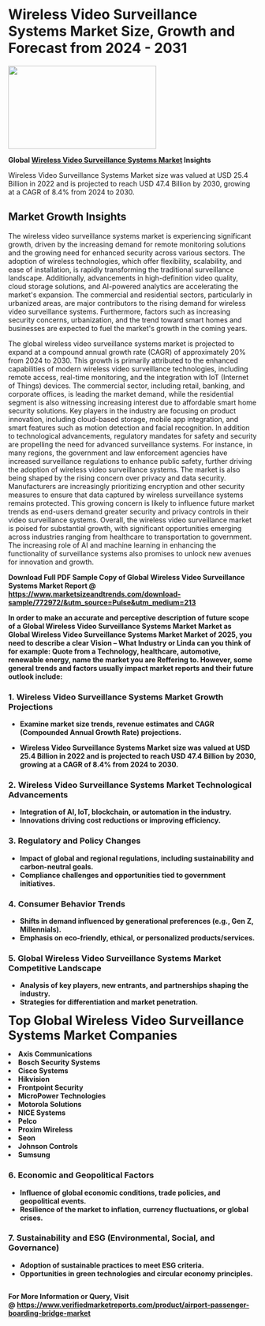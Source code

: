 <H1>Wireless Video Surveillance Systems Market Size, Growth and Forecast from 2024 - 2031</H1><img class="aligncenter size-medium wp-image-584254" src="https://thirdeyenews.in/wp-content/uploads/2024/09/Global-Market-Research-300x168.jpeg" alt="" width="300" height="168" /><p><strong>Global&nbsp;<a href="https://www.marketsizeandtrends.com/download-sample/772972/&amp;utm_source=Pulse&amp;utm_medium=213">Wireless Video Surveillance Systems Market</a> Insights</strong></p><p>Wireless Video Surveillance Systems Market size was valued at USD 25.4 Billion in 2022 and is projected to reach USD 47.4 Billion by 2030, growing at a CAGR of 8.4% from 2024 to 2030.</p><p><h2>Market Growth Insights</h2> <p>The wireless video surveillance systems market is experiencing significant growth, driven by the increasing demand for remote monitoring solutions and the growing need for enhanced security across various sectors. The adoption of wireless technologies, which offer flexibility, scalability, and ease of installation, is rapidly transforming the traditional surveillance landscape. Additionally, advancements in high-definition video quality, cloud storage solutions, and AI-powered analytics are accelerating the market's expansion. The commercial and residential sectors, particularly in urbanized areas, are major contributors to the rising demand for wireless video surveillance systems. Furthermore, factors such as increasing security concerns, urbanization, and the trend toward smart homes and businesses are expected to fuel the market's growth in the coming years.</p> <p><strong></strong></p> <p>The global wireless video surveillance systems market is projected to expand at a compound annual growth rate (CAGR) of approximately 20% from 2024 to 2030. This growth is primarily attributed to the enhanced capabilities of modern wireless video surveillance technologies, including remote access, real-time monitoring, and the integration with IoT (Internet of Things) devices. The commercial sector, including retail, banking, and corporate offices, is leading the market demand, while the residential segment is also witnessing increasing interest due to affordable smart home security solutions. Key players in the industry are focusing on product innovation, including cloud-based storage, mobile app integration, and smart features such as motion detection and facial recognition. In addition to technological advancements, regulatory mandates for safety and security are propelling the need for advanced surveillance systems. For instance, in many regions, the government and law enforcement agencies have increased surveillance regulations to enhance public safety, further driving the adoption of wireless video surveillance systems. The market is also being shaped by the rising concern over privacy and data security. Manufacturers are increasingly prioritizing encryption and other security measures to ensure that data captured by wireless surveillance systems remains protected. This growing concern is likely to influence future market trends as end-users demand greater security and privacy controls in their video surveillance systems. Overall, the wireless video surveillance market is poised for substantial growth, with significant opportunities emerging across industries ranging from healthcare to transportation to government. The increasing role of AI and machine learning in enhancing the functionality of surveillance systems also promises to unlock new avenues for innovation and growth. <p><strong></p><p><span class=""><strong>Download Full PDF Sample Copy of Global Wireless Video Surveillance Systems Market Report</strong> @ <a href="https://www.marketsizeandtrends.com/download-sample/772972/&amp;utm_source=Pulse&amp;utm_medium=213" target="_blank">https://www.marketsizeandtrends.com/download-sample/772972/&amp;utm_source=Pulse&amp;utm_medium=213</a></span></p><p>In order to make an accurate and perceptive description of future scope of a Global&nbsp;Wireless Video Surveillance Systems Market Market as Global&nbsp;Wireless Video Surveillance Systems Market Market of 2025, you need to describe a clear Vision &ndash; What Industry or Linda can you think of for example: Quote from a Technology, healthcare, automotive, renewable energy, name the market you are Reffering to. However, some general trends and factors usually impact market reports and their future outlook include:</p><h3>1.&nbsp;<strong>Wireless Video Surveillance Systems Market Growth Projections</strong></h3><ul><li>Examine market size trends, revenue estimates and CAGR (Compounded Annual Growth Rate) projections.</li><li><p>Wireless Video Surveillance Systems Market size was valued at USD 25.4 Billion in 2022 and is projected to reach USD 47.4 Billion by 2030, growing at a CAGR of 8.4% from 2024 to 2030.</p></li></ul><h3>2.&nbsp;<strong>Wireless Video Surveillance Systems Market Technological Advancements</strong></h3><ul><li>Integration of AI, IoT, blockchain, or automation in the industry.</li><li>Innovations driving cost reductions or improving efficiency.</li></ul><h3>3.&nbsp;<strong>Regulatory and Policy Changes</strong></h3><ul><li>Impact of global and regional regulations, including sustainability and carbon-neutral goals.</li><li>Compliance challenges and opportunities tied to government initiatives.</li></ul><h3>4.&nbsp;<strong>Consumer Behavior Trends</strong></h3><ul><li>Shifts in demand influenced by generational preferences (e.g., Gen Z, Millennials).</li><li>Emphasis on eco-friendly, ethical, or personalized products/services.</li></ul><h3>5.&nbsp;<strong>Global Wireless Video Surveillance Systems Market Competitive Landscape</strong></h3><ul><li>Analysis of key players, new entrants, and partnerships shaping the industry.</li><li>Strategies for differentiation and market penetration.</li></ul><p data-pm-slice="1 1 []"><span style="color: inherit; font-family: inherit; font-size: 25px;">Top Global Wireless Video Surveillance Systems Market Companies</span></p><div class="" data-test-id=""><p><li>Axis Communications</li><li> Bosch Security Systems</li><li> Cisco Systems</li><li> Hikvision</li><li> Frontpoint Security</li><li> MicroPower Technologies</li><li> Motorola Solutions</li><li> NICE Systems</li><li> Pelco</li><li> Proxim Wireless</li><li> Seon</li><li> Johnson Controls</li><li> Sumsung</li></p></div><h3>6.&nbsp;<strong>Economic and Geopolitical Factors</strong></h3><ul><li>Influence of global economic conditions, trade policies, and geopolitical events.</li><li>Resilience of the market to inflation, currency fluctuations, or global crises.</li></ul><h3>7.&nbsp;<strong>Sustainability and ESG (Environmental, Social, and Governance)</strong></h3><ul><li>Adoption of sustainable practices to meet ESG criteria.</li><li>Opportunities in green technologies and circular economy principles.</li></ul><h2><strong style="font-size: 14px;">For More Information or Query, Visit @&nbsp;</strong><a style="background-color: #ffffff; font-size: 14px;" href="https://www.marketsizeandtrends.com/report/wireless-video-surveillance-systems-market/" target="_blank">https://www.verifiedmarketreports.com/product/airport-passenger-boarding-bridge-market</a></h2>
